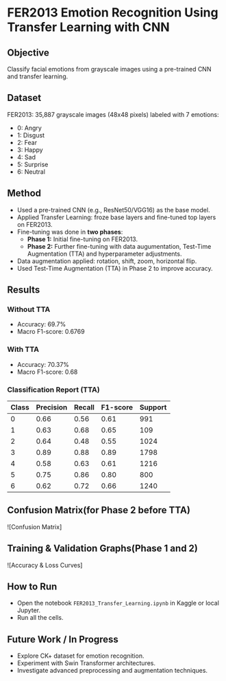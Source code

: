 # FER2013 Emotion Recognition Using Transfer Learning with CNN

## Objective
Classify facial emotions from grayscale images using a pre-trained CNN and transfer learning.

## Dataset
FER2013: 35,887 grayscale images (48x48 pixels) labeled with 7 emotions:
- 0: Angry
- 1: Disgust
- 2: Fear
- 3: Happy
- 4: Sad
- 5: Surprise
- 6: Neutral

## Method
- Used a pre-trained CNN (e.g., ResNet50/VGG16) as the base model.
- Applied Transfer Learning: froze base layers and fine-tuned top layers on FER2013.
- Fine-tuning was done in **two phases**:
  - **Phase 1:** Initial fine-tuning on FER2013.
  - **Phase 2:** Further fine-tuning with data augumentation, Test-Time Augmentation (TTA) and hyperparameter adjustments.
- Data augmentation applied: rotation, shift, zoom, horizontal flip.
- Used Test-Time Augmentation (TTA) in Phase 2 to improve accuracy.

## Results

### Without TTA
- Accuracy: 69.7%
- Macro F1-score: 0.6769

### With TTA
- Accuracy: 70.37%
- Macro F1-score: 0.68

### Classification Report (TTA)
| Class | Precision | Recall | F1-score | Support |
|-------|-----------|--------|----------|---------|
| 0     | 0.66      | 0.56   | 0.61     | 991     |
| 1     | 0.63      | 0.68   | 0.65     | 109     |
| 2     | 0.64      | 0.48   | 0.55     | 1024    |
| 3     | 0.89      | 0.88   | 0.89     | 1798    |
| 4     | 0.58      | 0.63   | 0.61     | 1216    |
| 5     | 0.75      | 0.86   | 0.80     | 800     |
| 6     | 0.62      | 0.72   | 0.66     | 1240    |

## Confusion Matrix(for Phase 2 before TTA)
![Confusion Matrix]

## Training & Validation Graphs(Phase 1 and 2)
![Accuracy & Loss Curves]

## How to Run
- Open the notebook `FER2013_Transfer_Learning.ipynb` in Kaggle or local Jupyter.
- Run all the cells. 
## Future Work / In Progress
- Explore CK+ dataset for emotion recognition.
- Experiment with Swin Transformer architectures.
- Investigate advanced preprocessing and augmentation techniques.
